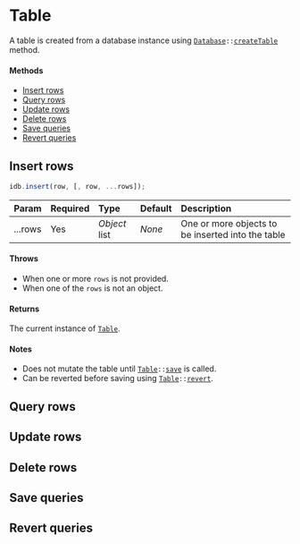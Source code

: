 # Table

A table is created from a database instance using [`Database`](./database.md)`::`[`createTable`](./database.md#create-table) method.

#### Methods

 - [Insert rows](#insert-rows)
 - [Query rows](#query-rows)
 - [Update rows](#update-rows)
 - [Delete rows](#delete-rows)
 - [Save queries](#save-queries)
 - [Revert queries](#revert-queries)
 
## Insert rows

```js
idb.insert(row, [, row, ...rows]);
```

| Param | Required | Type | Default | Description |
|:---|:---|:---|:---|:---|
| ...rows | Yes | _Object_ list | _None_ | One or more objects to be inserted into the table |

#### Throws

 - When one or more `rows` is not provided.
 - When one of the `rows` is not an object.
    
#### Returns

The current instance of [`Table`](#).

#### Notes
 - Does not mutate the table until [`Table`](#)`::`[`save`](#save-queries) is called.
 - Can be reverted before saving using [`Table`](#)`::`[`revert`](#revert-queries).

## Query rows
## Update rows
## Delete rows
## Save queries
## Revert queries
